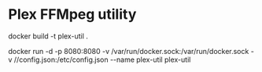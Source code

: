 
# Plex FFMpeg utility

docker build -t plex-util .

docker run -d -p 8080:8080 -v /var/run/docker.sock:/var/run/docker.sock -v /<local-path>/config.json:/etc/config.json --name plex-util plex-util


